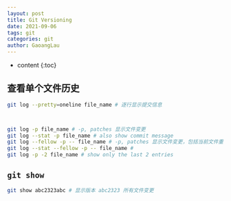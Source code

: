 ```yaml
---
layout: post
title: Git Versioning
date: 2021-09-06
tags: git
categories: git
author: GaoangLau
---
```

* content
{:toc}


## 查看单个文件历史
```bash
git log --pretty=oneline file_name # 逐行显示提交信息



git log -p file_name # -p, patches 显示文件变更
git log --stat -p file_name # also show commit message
git log --fellow -p -- file_name # -p, patches 显示文件变更，包括当前文件重命名前的文件历史
git log --stat --fellow -p -- file_name # 
git log -p -2 file_name # show only the last 2 entries
```

## `git show`
```bash
git show abc2323abc # 显示版本 abc2323 所有文件变更
```


 